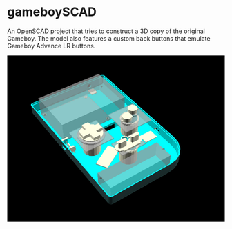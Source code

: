 # gameboySCAD

An OpenSCAD project that tries to construct a 3D copy of the original Gameboy.
The model also features a custom back buttons that emulate Gameboy Advance LR buttons.

<p align="center">
    <img src="screenshots/viewport.jpg" width=750 />
</p>
